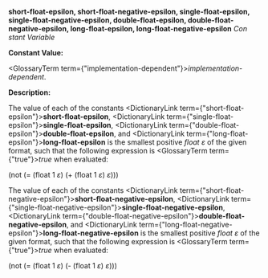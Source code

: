 **short-float-epsilon, short-float-negative-epsilon, single-float-epsilon, single-float-negative-epsilon, double-float-epsilon, double-float-negative-epsilon, long-float-epsilon, long-float-negative-epsilon** *Con stant Variable* 



**Constant Value:** 



<GlossaryTerm  term={"implementation-dependent"}><i>implementation-dependent</i></GlossaryTerm>. 



**Description:** 



The value of each of the constants <DictionaryLink  term={"short-float-epsilon"}><b>short-float-epsilon</b></DictionaryLink>, <DictionaryLink  term={"single-float-epsilon"}><b>single-float-epsilon</b></DictionaryLink>, <DictionaryLink  term={"double-float-epsilon"}><b>double-float-epsilon</b></DictionaryLink>, and <DictionaryLink  term={"long-float-epsilon"}><b>long-float-epsilon</b></DictionaryLink> is the smallest positive *float ε* of the given format, such that the following expression is <GlossaryTerm  term={"true"}><i>true</i></GlossaryTerm> when evaluated: 







 



 



(not (= (float 1 *ε*) (+ (float 1 *ε*) *ε*))) 



The value of each of the constants <DictionaryLink  term={"short-float-negative-epsilon"}><b>short-float-negative-epsilon</b></DictionaryLink>, <DictionaryLink  term={"single-float-negative-epsilon"}><b>single-float-negative-epsilon</b></DictionaryLink>, <DictionaryLink  term={"double-float-negative-epsilon"}><b>double-float-negative-epsilon</b></DictionaryLink>, and <DictionaryLink  term={"long-float-negative-epsilon"}><b>long-float-negative-epsilon</b></DictionaryLink> is the smallest positive *float ε* of the given format, such that the following expression is <GlossaryTerm  term={"true"}><i>true</i></GlossaryTerm> when evaluated: 



(not (= (float 1 *ε*) (- (float 1 *ε*) *ε*))) 



